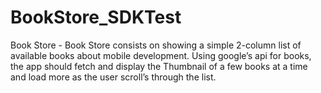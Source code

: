 # BookStore_SDKTest
Book Store - Book Store consists on showing a simple 2-column list of available books about mobile development. Using google’s api for books, the app should fetch and display the Thumbnail of a few books at a time and load more as the user scroll’s through the list.
